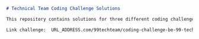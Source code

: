 ```markdown:/Users/matthew/development/coding_challenge_be_99_techteam/README.md
# Technical Team Coding Challenge Solutions

This repository contains solutions for three different coding challenges.

Link challenge:  URL_ADDRESS.com/99techteam/coding-challenge-be-99-techteam/tree/main/problem%201
```
